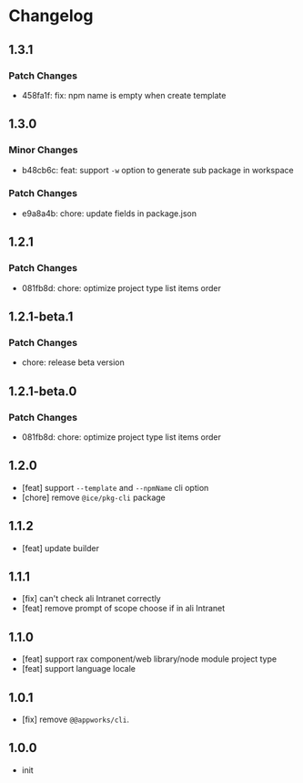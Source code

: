 # Changelog

## 1.3.1

### Patch Changes

- 458fa1f: fix: npm name is empty when create template

## 1.3.0

### Minor Changes

- b48cb6c: feat: support `-w` option to generate sub package in workspace

### Patch Changes

- e9a8a4b: chore: update fields in package.json

## 1.2.1

### Patch Changes

- 081fb8d: chore: optimize project type list items order

## 1.2.1-beta.1

### Patch Changes

- chore: release beta version

## 1.2.1-beta.0

### Patch Changes

- 081fb8d: chore: optimize project type list items order

## 1.2.0

- [feat] support `--template` and `--npmName` cli option
- [chore] remove `@ice/pkg-cli` package

## 1.1.2

- [feat] update builder

## 1.1.1

- [fix] can't check ali Intranet correctly
- [feat] remove prompt of scope choose if in ali Intranet

## 1.1.0

- [feat] support rax component/web library/node module project type
- [feat] support language locale

## 1.0.1

- [fix] remove `@@appworks/cli`.

## 1.0.0

- init
